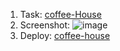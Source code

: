 1. Task: [сoffee-House](https://github.com/rolling-scopes-school/tasks/blob/master/tasks/coffee-house/coffee-house.md)
2. Screenshot: ![image](https://github.com/vkRadchenko/coffe-house/assets/23173549/6e252a83-9d24-4f2a-9025-4b39b43fbc41)
3. Deploy: [coffee-house](https://vkradchenko.github.io/coffe-house/)
